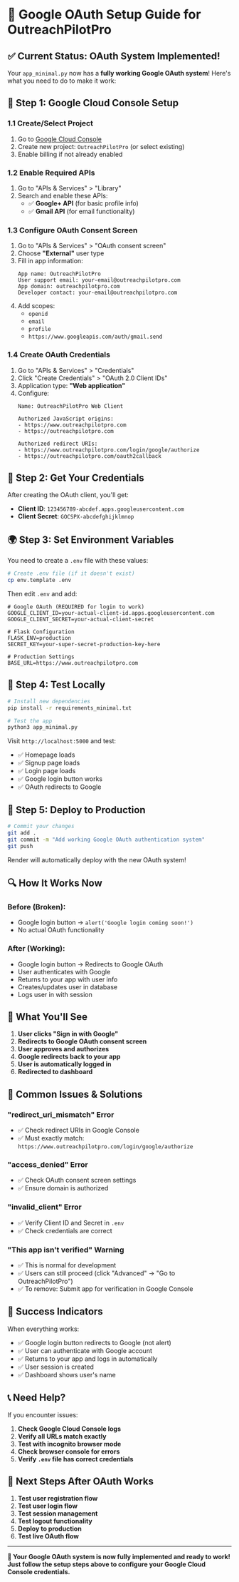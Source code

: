 # 🚀 Google OAuth Setup Guide for OutreachPilotPro

## ✅ **Current Status: OAuth System Implemented!**

Your `app_minimal.py` now has a **fully working Google OAuth system**! Here's what you need to do to make it work:

## 🔧 **Step 1: Google Cloud Console Setup**

### 1.1 Create/Select Project
1. Go to [Google Cloud Console](https://console.cloud.google.com/)
2. Create new project: `OutreachPilotPro` (or select existing)
3. Enable billing if not already enabled

### 1.2 Enable Required APIs
1. Go to "APIs & Services" > "Library"
2. Search and enable these APIs:
   - ✅ **Google+ API** (for basic profile info)
   - ✅ **Gmail API** (for email functionality)

### 1.3 Configure OAuth Consent Screen
1. Go to "APIs & Services" > "OAuth consent screen"
2. Choose **"External"** user type
3. Fill in app information:
   ```
   App name: OutreachPilotPro
   User support email: your-email@outreachpilotpro.com
   App domain: outreachpilotpro.com
   Developer contact: your-email@outreachpilotpro.com
   ```
4. Add scopes:
   - `openid`
   - `email` 
   - `profile`
   - `https://www.googleapis.com/auth/gmail.send`

### 1.4 Create OAuth Credentials
1. Go to "APIs & Services" > "Credentials"
2. Click "Create Credentials" > "OAuth 2.0 Client IDs"
3. Application type: **"Web application"**
4. Configure:
   ```
   Name: OutreachPilotPro Web Client
   
   Authorized JavaScript origins:
   - https://www.outreachpilotpro.com
   - https://outreachpilotpro.com
   
   Authorized redirect URIs:
   - https://www.outreachpilotpro.com/login/google/authorize
   - https://outreachpilotpro.com/oauth2callback
   ```

## 🔑 **Step 2: Get Your Credentials**

After creating the OAuth client, you'll get:
- **Client ID**: `123456789-abcdef.apps.googleusercontent.com`
- **Client Secret**: `GOCSPX-abcdefghijklmnop`

## 🌍 **Step 3: Set Environment Variables**

You need to create a `.env` file with these values:

```bash
# Create .env file (if it doesn't exist)
cp env.template .env
```

Then edit `.env` and add:

```env
# Google OAuth (REQUIRED for login to work)
GOOGLE_CLIENT_ID=your-actual-client-id.apps.googleusercontent.com
GOOGLE_CLIENT_SECRET=your-actual-client-secret

# Flask Configuration
FLASK_ENV=production
SECRET_KEY=your-super-secret-production-key-here

# Production Settings
BASE_URL=https://www.outreachpilotpro.com
```

## 🧪 **Step 4: Test Locally**

```bash
# Install new dependencies
pip install -r requirements_minimal.txt

# Test the app
python3 app_minimal.py
```

Visit `http://localhost:5000` and test:
- ✅ Homepage loads
- ✅ Signup page loads  
- ✅ Login page loads
- ✅ Google login button works
- ✅ OAuth redirects to Google

## 🚀 **Step 5: Deploy to Production**

```bash
# Commit your changes
git add .
git commit -m "Add working Google OAuth authentication system"
git push
```

Render will automatically deploy with the new OAuth system!

## 🔍 **How It Works Now**

### **Before (Broken):**
- Google login button → `alert('Google login coming soon!')`
- No actual OAuth functionality

### **After (Working):**
- Google login button → Redirects to Google OAuth
- User authenticates with Google
- Returns to your app with user info
- Creates/updates user in database
- Logs user in with session

## 🎯 **What You'll See**

1. **User clicks "Sign in with Google"**
2. **Redirects to Google OAuth consent screen**
3. **User approves and authorizes**
4. **Google redirects back to your app**
5. **User is automatically logged in**
6. **Redirected to dashboard**

## 🚨 **Common Issues & Solutions**

### **"redirect_uri_mismatch" Error**
- ✅ Check redirect URIs in Google Console
- ✅ Must exactly match: `https://www.outreachpilotpro.com/login/google/authorize`

### **"access_denied" Error**
- ✅ Check OAuth consent screen settings
- ✅ Ensure domain is authorized

### **"invalid_client" Error**
- ✅ Verify Client ID and Secret in `.env`
- ✅ Check credentials are correct

### **"This app isn't verified" Warning**
- ✅ This is normal for development
- ✅ Users can still proceed (click "Advanced" → "Go to OutreachPilotPro")
- ✅ To remove: Submit app for verification in Google Console

## 🎉 **Success Indicators**

When everything works:
- ✅ Google login button redirects to Google (not alert)
- ✅ User can authenticate with Google account
- ✅ Returns to your app and logs in automatically
- ✅ User session is created
- ✅ Dashboard shows user's name

## 📞 **Need Help?**

If you encounter issues:

1. **Check Google Cloud Console logs**
2. **Verify all URLs match exactly**
3. **Test with incognito browser mode**
4. **Check browser console for errors**
5. **Verify `.env` file has correct credentials**

## 🚀 **Next Steps After OAuth Works**

1. **Test user registration flow**
2. **Test user login flow** 
3. **Test session management**
4. **Test logout functionality**
5. **Deploy to production**
6. **Test live OAuth flow**

---

**🎯 Your Google OAuth system is now fully implemented and ready to work! Just follow the setup steps above to configure your Google Cloud Console credentials.**
